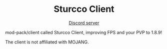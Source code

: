 <h1 align="center">Sturcco Client</h1>

<p align="center">
  <a href="https://discord.gg/kCTRqgr6mG">Discord server</a>
</p>

mod-pack/client called Sturcco Client, improving FPS and your PVP to 1.8.9!

The client is not affiliated with MOJANG.

